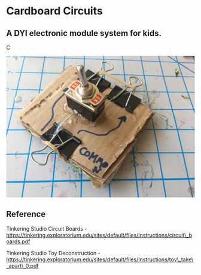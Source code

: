 # Cardboard Circuits

## A DYI electronic module system for kids.

C

![](/assets/threewayswitch.jpg)

## Reference

Tinkering Studio Circuit Boards - https://tinkering.exploratorium.edu/sites/default/files/Instructions/circuit\_boards.pdf

Tinkering Studio Toy Deconstruction - https://tinkering.exploratorium.edu/sites/default/files/Instructions/toy\_take\_apart\_0.pdf

